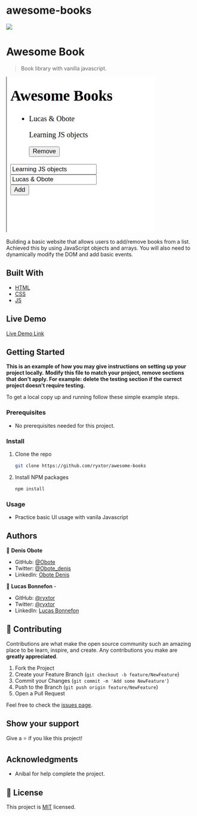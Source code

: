 # awesome-books
![](https://img.shields.io/badge/Microverse-blueviolet)

# Awesome Book

> Book library with vanilla javascript.

![screenshot](./app.png)

Building a basic website that allows users to add/remove books from a list. Achieved this by using JavaScript objects and arrays. You will also need to dynamically modify the DOM and add basic events.



## Built With

- [HTML](https://www.w3schools.com/html/)
- [CSS](https://www.w3schools.com/css/)
- [JS](https://www.javascript.com/)


## Live Demo

[Live Demo Link](https://ryxtor.github.io/awesome-books/)


## Getting Started

**This is an example of how you may give instructions on setting up your project locally.**
**Modify this file to match your project, remove sections that don't apply. For example: delete the testing section if the currect project doesn't require testing.**


To get a local copy up and running follow these simple example steps.

### Prerequisites

* No prerequisites needed for this project.
<!-- ### Setup -->

### Install

1. Clone the repo
   ```sh
   git clone https://github.com/ryxtor/awesome-books
   ```
2. Install NPM packages
   ```sh
   npm install
   ```

### Usage

* Practice basic UI usage with vanila Javascript

<!-- ### Deployment -->



## Authors

👤 **Denis Obote**

- GitHub: [@Obote](https://github.com/Obote)
- Twitter: [@Obote_denis](https://twitter.com/Obote_denis)
- LinkedIn: [Obote Denis](https://www.linkedin.com/in/obote-denis-9859a2a3/)

👤 **Lucas Bonnefon** - 
- GitHub: [@ryxtor](https://github.com/ryxtor) 
- Twitter: [@ryxtor](https://twitter.com/ryxtor) 
- LinkedIn: [Lucas Bonnefon](https://www.linkedin.com/in/lucas-bonnefon-074a01134/) 



## 🤝 Contributing

Contributions are what make the open source community such an amazing place to be learn, inspire, and create. Any contributions you make are **greatly appreciated**.

1. Fork the Project
2. Create your Feature Branch (`git checkout -b feature/NewFeature`)
3. Commit your Changes (`git commit -m 'Add some NewFeature'`)
4. Push to the Branch (`git push origin feature/NewFeature`)
5. Open a Pull Request


Feel free to check the [issues page](../../issues/).

## Show your support

Give a ⭐️ if you like this project!

## Acknowledgments

- Anibal for help complete the project.

## 📝 License

This project is [MIT](./MIT.md) licensed.
